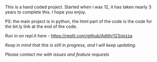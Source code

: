 
This is a hand coded project. Started when i was 12, it has taken nearly 3 years to complete this. I hope you enjoy.

PS: the main project is in python, the html part of the code is the code for the bit.ly link at the end of the code.

Run in on repl.it here - https://replit.com/github/Adithr123/pizza


*Keep in mind that this is still in progress, and I will keep updating.*

*Please contact me with issues and feature requests*
